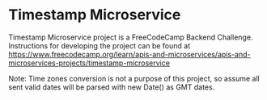 # Timestamp Microservice

Timestamp Microservice project is a FreeCodeCamp Backend Challenge.
 Instructions for developing the project can be found at https://www.freecodecamp.org/learn/apis-and-microservices/apis-and-microservices-projects/timestamp-microservice

 Note: Time zones conversion is not a purpose of this project, so assume all sent valid dates will be parsed with new Date() as GMT dates.
